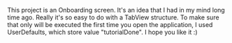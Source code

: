 This project is an Onboarding screen. It's an idea that I had in my mind long time ago. Really it's so easy to do with a TabView structure. To make sure that only will be executed the first time you open the application, I used UserDefaults, which store value "tutorialDone". I hope you like it :)
